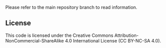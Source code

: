 Please refer to the main repository branch to read information.

## License
This code is licensed under the Creative Commons Attribution-NonCommercial-ShareAlike 4.0 International License (CC BY-NC-SA 4.0). 
